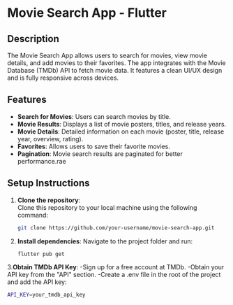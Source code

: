 # Movie Search App - Flutter

## Description
The Movie Search App allows users to search for movies, view movie details, and add movies to their favorites. The app integrates with the Movie Database (TMDb) API to fetch movie data. It features a clean UI/UX design and is fully responsive across devices.

## Features
- **Search for Movies**: Users can search movies by title.
- **Movie Results**: Displays a list of movie posters, titles, and release years.
- **Movie Details**: Detailed information on each movie (poster, title, release year, overview, rating).
- **Favorites**: Allows users to save their favorite movies.
- **Pagination**: Movie search results are paginated for better performance.rae

## Setup Instructions
1. **Clone the repository**:  
   Clone this repository to your local machine using the following command:
   ```bash
   git clone https://github.com/your-username/movie-search-app.git

2. **Install dependencies**:
    Navigate to the project folder and run:
    ```bash
    flutter pub get
3.**Obtain TMDb API Key**:
    -Sign up for a free account at TMDb.
    -Obtain your API key from the "API" section.
    -Create a .env file in the root of the project and add the API key:
```bash
API_KEY=your_tmdb_api_key


